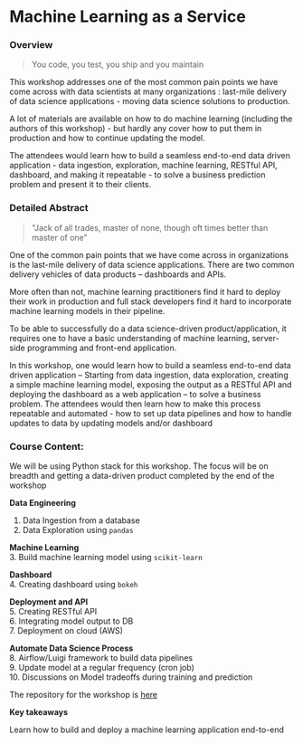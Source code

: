 # Machine Learning as a Service

### Overview

> You code, you test, you ship and you maintain

This workshop addresses one of the most common pain points we have come across with data scientists at many organizations : last-mile delivery of data science applications - moving data science solutions to production. 

A lot of materials are available on how to do machine learning (including the authors of this workshop) - but hardly any cover how to put them in production and how to continue updating the model.

The attendees would learn how to build a seamless end-to-end data driven application - data ingestion, exploration, machine learning, RESTful API, dashboard, and making it repeatable - to solve a business prediction problem and present it to their clients.

### Detailed Abstract

> "Jack of all trades, master of none, though oft times better than master of one"

One of the common pain points that we have come across in organizations is the last-mile delivery of data science applications. There are two common delivery vehicles of data products – dashboards and APIs.

More often than not, machine learning practitioners find it hard to deploy their work in production and full stack developers find it hard to incorporate machine learning models in their pipeline.

To be able to successfully do a data science-driven product/application, it requires one to have a basic understanding of machine learning, server-side programming and front-end application.

In this workshop, one would learn how to build a seamless end-to-end data driven application – Starting from data ingestion, data exploration, creating a simple machine learning model, exposing the output as a RESTful API and deploying the dashboard as a web application – to solve a business problem. The attendees would then learn how to make this process repeatable and automated - how to set up data pipelines and how to handle updates to data by updating models and/or dashboard

### Course Content:

We will be using Python stack for this workshop. The focus will be on breadth and getting a data-driven product completed by the end of the workshop

**Data Engineering** 
1. Data Ingestion from a database    
2. Data Exploration using `pandas`     

**Machine Learning**  
3. Build machine learning model using `scikit-learn`    

**Dashboard**   
4. Creating dashboard using `bokeh`    

**Deployment and API**   
5. Creating RESTful API  
6. Integrating model output to DB   
7. Deployment on cloud (AWS)

**Automate Data Science Process**   
8. Airflow/Luigi framework to build data pipelines  
9. Update model at a regular frequency (cron job)    
10. Discussions on Model tradeoffs during training and prediction


The repository for the workshop  is [here](https://github.com/amitkaps/full-stack-data-science)

**Key takeaways**

Learn how to build and deploy a machine learning application end-to-end
